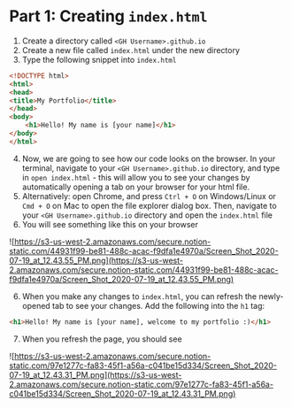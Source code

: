 # Part 1: Creating `index.html`
1. Create a directory called `<GH Username>.github.io` 
2. Create a new file called `index.html` under the new directory
3. Type the following snippet into `index.html`

```html
<!DOCTYPE html>
<html>
<head>
<title>My Portfolio</title>
</head>
<body>
    <h1>Hello! My name is [your name]</h1>
</body>
</html>
```

4. Now, we are going to see how our code looks on the browser. In your terminal, navigate to your `<GH Username>.github.io` directory, and type in `open index.html` - this will allow you to see your changes by automatically opening a tab on your browser for your html file.
1. Alternatively: open Chrome, and press `Ctrl + O` on Windows/Linux or `Cmd + O` on Mac to open the file explorer dialog box. Then, navigate to your `<GH Username>.github.io` directory and open the `index.html` file
5. You will see something like this on your browser

![https://s3-us-west-2.amazonaws.com/secure.notion-static.com/44931f99-be81-488c-acac-f9dfa1e4970a/Screen_Shot_2020-07-19_at_12.43.55_PM.png](https://s3-us-west-2.amazonaws.com/secure.notion-static.com/44931f99-be81-488c-acac-f9dfa1e4970a/Screen_Shot_2020-07-19_at_12.43.55_PM.png)

6. When you make any changes to `index.html`, you can refresh the newly-opened tab to see your changes. Add the following into the `h1` tag: 

```html
<h1>Hello! My name is [your name], welcome to my portfolio :)</h1>
```

7. When you refresh the page, you should see

![https://s3-us-west-2.amazonaws.com/secure.notion-static.com/97e1277c-fa83-45f1-a56a-c041be15d334/Screen_Shot_2020-07-19_at_12.43.31_PM.png](https://s3-us-west-2.amazonaws.com/secure.notion-static.com/97e1277c-fa83-45f1-a56a-c041be15d334/Screen_Shot_2020-07-19_at_12.43.31_PM.png)